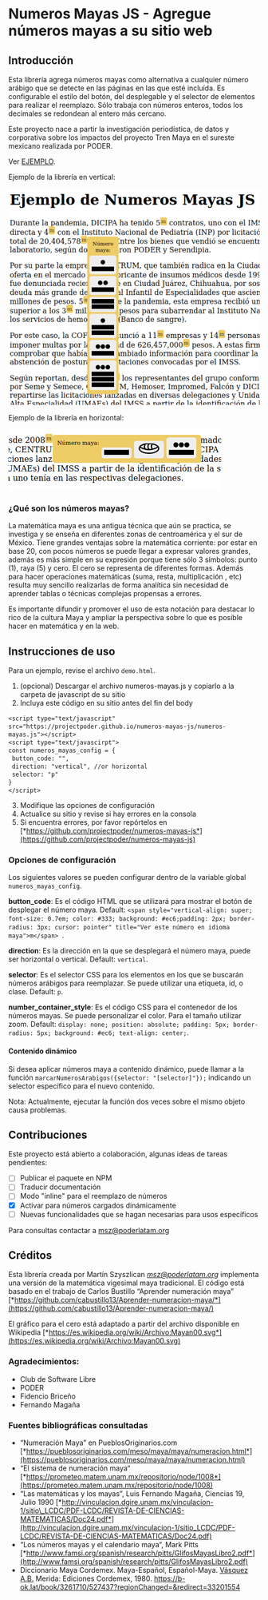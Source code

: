 **Numeros Mayas JS - Agregue números mayas a su sitio web**
===========================================================

## Introducción

Esta librería agrega números mayas como alternativa a cualquier número arábigo que se detecte en las páginas en las que esté incluída. Es configurable el estilo del botón, del desplegable y el selector de elementos para realizar el reemplazo. Sólo trabaja con números enteros, todos los decimales se redondean al entero más cercano.

Este proyecto nace a partir la investigación periodística, de datos y corporativa sobre los impactos del proyecto Tren Maya en el sureste mexicano realizada por PODER.

Ver [EJEMPLO](https://projectpoder.github.io/numeros-mayas-js/demo.html).

Ejemplo de la librería en vertical:

![Ejemplo de Numeros Mayas JS en vertical](ejemplo-vertical.png)

Ejemplo de la librería en horizontal:

![Ejemplo de Numeros Mayas JS en horizontal](ejemplo-horizontal.png)

### ¿Qué son los números mayas?

La matemática maya es una antigua técnica que aún se practica, se investiga y se enseña en diferentes zonas de centroamérica y el sur de México. Tiene grandes ventajas sobre la matemática corriente: por estar en base 20, con pocos números se puede llegar a expresar valores grandes, además es más simple en su expresión porque tiene sólo 3 símbolos: punto (1), raya (5) y cero. El cero se representa de diferentes formas. Además para hacer operaciones matemáticas (suma, resta, multiplicación , etc) resulta muy sencillo realizarlas de forma analítica sin necesidad de aprender tablas o técnicas complejas propensas a errores.

Es importante difundir y promover el uso de esta notación para destacar lo rico de la cultura Maya y ampliar la perspectiva sobre lo que es posible hacer en matemática y en la web.

## Instrucciones de uso

Para un ejemplo, revise el archivo `demo.html`.

1.  (opcional) Descargar el archivo numeros-mayas.js y copiarlo a la carpeta de javascript de su sitio
2.  Incluya este código en su sitio antes del fin del body
```
<script type="text/javascript" src="https://projectpoder.github.io/numeros-mayas-js/numeros-mayas.js"></script>
<script type="text/javascirpt">
const numeros_mayas_config = {
 button_code: "",
 direction: "vertical", //or horizontal
 selector: "p"
}
</script>
```
3.  Modifique las opciones de configuración
4.  Actualice su sitio y revise si hay errores en la consola
5.  Si encuentra errores, por favor repórtelos en [*https://github.com/projectpoder/numeros-mayas-js*](https://github.com/projectpoder/numeros-mayas-js)

### Opciones de configuración

Los siguientes valores se pueden configurar dentro de la variable global `numeros_mayas_config`.

**button_code**: Es el código HTML que se utilizará para mostrar el botón de desplegar el número maya. Default:  `<span style="vertical-align: super; font-size: 0.7em; color: #333; background: #ec6;padding: 2px; border-radius: 3px; cursor: pointer" title="Ver este número en idioma maya">m</span> `.

**direction**: Es la dirección en la que se desplegará el número maya, puede ser horizontal o vertical. Default: `vertical`.

**selector**: Es el selector CSS para los elementos en los que se buscarán números arábigos para reemplazar. Se puede utilizar una etiqueta, id, o clase. Default: `p`.

**number_container_style**: Es el código CSS para el contenedor de los números mayas. Se puede personalizar el color. Para el tamaño utilizar zoom. Default: `display: none; position: absolute; padding: 5px; border-radius: 5px; background: #ec6; text-align: center;`.

#### Contenido dinámico
Si desea aplicar números maya a contenido dinámico, puede llamar a la función `marcarNumerosArabigos({selector: "[selector]"});` indicando un selector específico para el nuevo contenido.

Nota: Actualmente, ejecutar la función dos veces sobre el mismo objeto causa problemas.

## Contribuciones

Este proyecto está abierto a colaboración, algunas ideas de tareas pendientes:
- [ ] Publicar el paquete en NPM
- [ ] Traducir documentación
- [ ] Modo "inline" para el reemplazo de números
- [x] Activar para números cargados dinámicamente
- [ ] Nuevas funcionalidades que se hagan necesarias para usos específicos

Para consultas contactar a msz@poderlatam.org

## Créditos

Esta librería creada por Martín Szyszlican [*msz@poderlatam.org*](mailto:msz@poderlatam.org) implementa una versión de la matemática vigesimal maya tradicional. El código está basado en el trabajo de Carlos Bustillo “Aprender numeración maya” [*https://github.com/cabustillo13/Aprender-numeracion-maya/*](https://github.com/cabustillo13/Aprender-numeracion-maya/)

El gráfico para el cero está adaptado a partir del archivo disponible en Wikipedia [*https://es.wikipedia.org/wiki/Archivo:Mayan00.svg*](https://es.wikipedia.org/wiki/Archivo:Mayan00.svg)

### Agradecimientos:

-   Club de Software Libre
-   PODER
-   Fidencio Briceño
-   Fernando Magaña

### Fuentes bibliográficas consultadas

-   “Numeración Maya” en PueblosOriginarios.com [*https://pueblosoriginarios.com/meso/maya/maya/numeracion.html*](https://pueblosoriginarios.com/meso/maya/maya/numeracion.html)
-   “El sistema de numeración maya“ [*https://prometeo.matem.unam.mx/repositorio/node/1008*](https://prometeo.matem.unam.mx/repositorio/node/1008)
-   “Las matemáticas y los mayas”, Luis Fernando Magaña, Ciencias 19, Julio 1990 [*http://vinculacion.dgire.unam.mx/vinculacion-1/sitio\_LCDC/PDF-LCDC/REVISTA-DE-CIENCIAS-MATEMATICAS/Doc24.pdf*](http://vinculacion.dgire.unam.mx/vinculacion-1/sitio_LCDC/PDF-LCDC/REVISTA-DE-CIENCIAS-MATEMATICAS/Doc24.pdf)
-   “Los números mayas y el calendario maya“, Mark Pitts [*http://www.famsi.org/spanish/research/pitts/GlifosMayasLibro2.pdf*](http://www.famsi.org/spanish/research/pitts/GlifosMayasLibro2.pdf)
-   Diccionario Maya Cordemex. Maya-Español, Español-Maya. [Vásquez A.B.](https://b-ok.lat/g/V%C3%A1squez%20A.B.) Merida: Ediciones Cordemex, 1980. <https://b-ok.lat/book/3261710/527437?regionChanged=&redirect=33201554>
